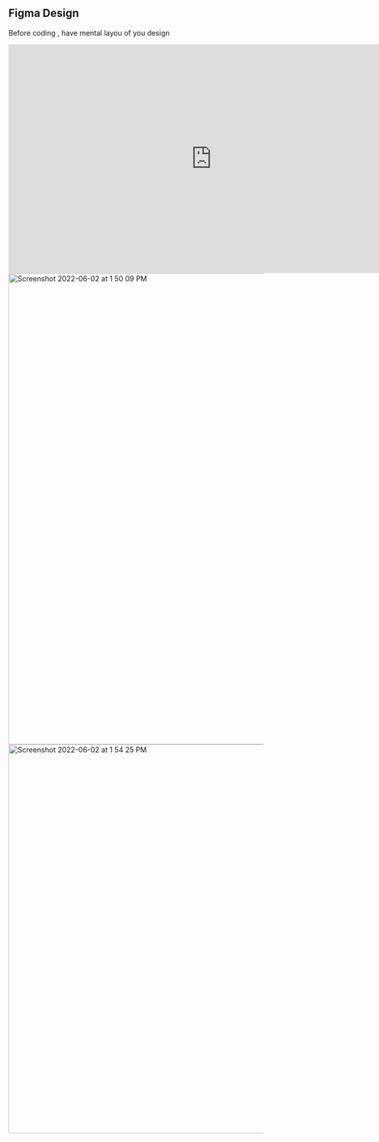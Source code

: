 
## Figma Design
Before coding , have mental layou of you design

<iframe style="border: 1px solid rgba(0, 0, 0, 0.1);" width="800" height="450" src="https://www.figma.com/embed?embed_host=share&url=https%3A%2F%2Fwww.figma.com%2Ffile%2F5WusOzZYdGfdb2YRv1Ukxk%2FUntitled%3Fnode-id%3D0%253A1" allowfullscreen></iframe>

<img width="930" alt="Screenshot 2022-06-02 at 1 50 09 PM" src="https://user-images.githubusercontent.com/17598334/171586828-3d728b49-a23f-4944-a9d5-1de02fe3b34e.png">


<img width="768" alt="Screenshot 2022-06-02 at 1 54 25 PM" src="https://user-images.githubusercontent.com/17598334/171590357-aeb0e895-4e1a-4800-967b-e47ef96bb77a.png">
